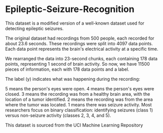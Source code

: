 # Epileptic-Seizure-Recognition
This dataset is a modified version of a well-known dataset used for detecting epileptic seizures.

The original dataset had recordings from 500 people, each recorded for about 23.6 seconds. These recordings were split into 4097 data points. Each data point represents the brain's electrical activity at a specific time.

We rearranged the data into 23-second chunks, each containing 178 data points, representing 1 second of brain activity. So now, we have 11500 pieces of information, each with 178 data points and a label.

The label (y) indicates what was happening during the recording:

5 means the person's eyes were open.
4 means the person's eyes were closed.
3 means the recording was from a healthy brain area, with the location of a tumor identified.
2 means the recording was from the area where the tumor was located.
1 means there was seizure activity.
Most researchers focus on binary classification: identifying seizures (class 1) versus non-seizure activity (classes 2, 3, 4, and 5).

This dataset is sourced from the UCI Machine Learning Repository
